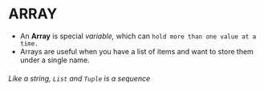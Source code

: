 # ARRAY
- An **Array** is special *variable,* which can `hold more than one value at a time.`
- Arrays are useful when you have a list of items and want to store them under a single name.
###### Like a string, `List` and `Tuple` is a sequence
